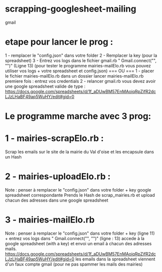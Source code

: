 # scrapping-googlesheet-mailing
 gmail
# etape pour lancer le prog : 
1 - remplacer le "config.json" dans votre folder
2 - Remplacer la key (pour la spreadsheet) 
3 - Entrez vos logs dans le fichier gmail.rb " Gmail.connect("", "")" (Ligne 13)
(pour tester le programme mairies-mailElo.rb vous pouvez utiliser vos logs + votre spreadsheet et config.json)
=== OU ===
1 - placer le fichier mairies-mailElo.rb dans un dossier lancer mairies-mailElo.rb premiere fois : entrez vos credentials
2 - relancer gmail.rb
vous devez avoir une google spreadsheet valide de type : 
https://docs.google.com/spreadsheets/d/1f_aDUwBM57EnMAoiqRpZifR2dcLJzLHaBF49ap5WuHY/edit#gid=0
# Le programme marche avec 3 prog:
# 1 - mairies-scrapElo.rb : 
  Scrap les emails sur le site de la mairie du Val d'oise et les encapsule dans un Hash
# 2 - mairies-uploadElo.rb : 
Note : penser à remplacer le "config.json" dans votre folder + key google spreadsheet correspondante
  Prends le Hash de scrap_mairies.rb et upload chacun des adresses dans une google spreadsheet
# 3 - mairies-mailElo.rb
Note : penser à remplacer le "config.json" dans votre folder + key (ligne 11) + entrez vos logs dans " Gmail.connect("", "")" (ligne : 13)
  accede à la google spreadsheet (with a key) et envoi un email à chacun des adresses mails.
https://docs.google.com/spreadsheets/d/1f_aDUwBM57EnMAoiqRpZifR2dcLJzLHaBF49ap5WuHY/edit#gid=0
les emails dans la spreadsheet viennent d'un faux compte gmail (pour ne pas spammer les mails des mairies)
